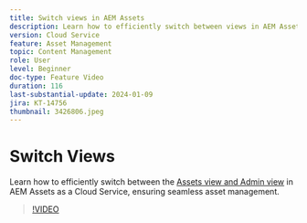 ```yaml
---
title: Switch views in AEM Assets
description: Learn how to efficiently switch between views in AEM Assets as a Cloud Service, ensuring seamless asset management.
version: Cloud Service
feature: Asset Management
topic: Content Management
role: User
level: Beginner
doc-type: Feature Video
duration: 116
last-substantial-update: 2024-01-09
jira: KT-14756
thumbnail: 3426806.jpeg
---
```


# Switch Views

Learn how to efficiently switch between the [Assets view and Admin view](https://experienceleague.adobe.com/docs/experience-manager-cloud-service/content/assets/overview.html#persona-based-experiences) in AEM Assets as a Cloud Service, ensuring seamless asset management.

>[!VIDEO](https://video.tv.adobe.com/v/3426806/?learn=on)
